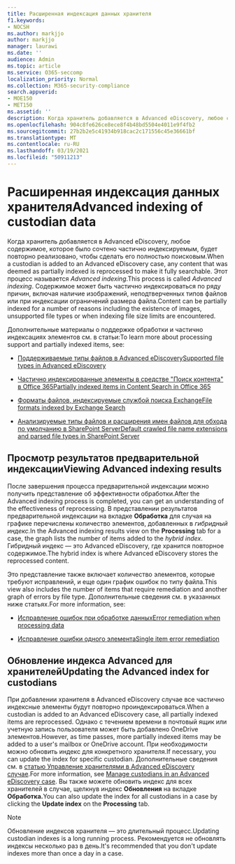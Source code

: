 ```yaml
---
title: Расширенная индексация данных хранителя
f1.keywords:
- NOCSH
ms.author: markjjo
author: markjjo
manager: laurawi
ms.date: ''
audience: Admin
ms.topic: article
ms.service: O365-seccomp
localization_priority: Normal
ms.collection: M365-security-compliance
search.appverid:
- MOE150
- MET150
ms.assetid: ''
description: Когда хранитель добавляется в Advanced eDiscovery, любое содержимое, которое было сочтено частично индексируемым, будет повторно реализовано, чтобы сделать его полностью поисковым.
ms.openlocfilehash: 904c8fe626ce8ece8f4b48bd5504e4011e9f4fb2
ms.sourcegitcommit: 27b2b2e5c41934b918cac2c171556c45e36661bf
ms.translationtype: MT
ms.contentlocale: ru-RU
ms.lasthandoff: 03/19/2021
ms.locfileid: "50911213"
---
```

# <a name="advanced-indexing-of-custodian-data"></a><span data-ttu-id="3f59d-103">Расширенная индексация данных хранителя</span><span class="sxs-lookup"><span data-stu-id="3f59d-103">Advanced indexing of custodian data</span></span>

<span data-ttu-id="3f59d-104">Когда хранитель добавляется в Advanced eDiscovery, любое содержимое, которое было сочтено частично индексируемым, будет повторно реализовано, чтобы сделать его полностью поисковым.</span><span class="sxs-lookup"><span data-stu-id="3f59d-104">When a custodian is added to an Advanced eDiscovery case, any content that was deemed as partially indexed is reprocessed to make it fully searchable.</span></span>  <span data-ttu-id="3f59d-105">Этот процесс называется *Advanced indexing*.</span><span class="sxs-lookup"><span data-stu-id="3f59d-105">This process is called *Advanced indexing*.</span></span> <span data-ttu-id="3f59d-106">Содержимое может быть частично индексироваться по ряду причин, включая наличие изображений, неподтверченных типов файлов или при индексации ограничений размера файла.</span><span class="sxs-lookup"><span data-stu-id="3f59d-106">Content can be partially indexed for a number of reasons including the existence of images, unsupported file types or when indexing file size limits are encountered.</span></span>

<span data-ttu-id="3f59d-107">Дополнительные материалы о поддержке обработки и частично индексациях элементов см. в статьи:</span><span class="sxs-lookup"><span data-stu-id="3f59d-107">To learn more about processing support and partially indexed items, see:</span></span>

- [<span data-ttu-id="3f59d-108">Поддерживаемые типы файлов в Advanced eDiscovery</span><span class="sxs-lookup"><span data-stu-id="3f59d-108">Supported file types in Advanced eDiscovery</span></span>](supported-filetypes-ediscovery20.md)

- [<span data-ttu-id="3f59d-109">Частично индексированные элементы в средстве "Поиск контента" в Office 365</span><span class="sxs-lookup"><span data-stu-id="3f59d-109">Partially indexed items in Content Search in Office 365</span></span>](partially-indexed-items-in-content-search.md)

- [<span data-ttu-id="3f59d-110">Форматы файлов, индексируемые службой поиска Exchange</span><span class="sxs-lookup"><span data-stu-id="3f59d-110">File formats indexed by Exchange Search</span></span>](/exchange/file-formats-indexed-by-exchange-search-exchange-2013-help)

- [<span data-ttu-id="3f59d-111">Анализируемые типы файлов и расширения имен файлов для обхода по умолчанию в SharePoint Server</span><span class="sxs-lookup"><span data-stu-id="3f59d-111">Default crawled file name extensions and parsed file types in SharePoint Server</span></span>](/SharePoint/technical-reference/default-crawled-file-name-extensions-and-parsed-file-types)

## <a name="viewing-advanced-indexing-results"></a><span data-ttu-id="3f59d-112">Просмотр результатов предварительной индексации</span><span class="sxs-lookup"><span data-stu-id="3f59d-112">Viewing Advanced indexing results</span></span>

<span data-ttu-id="3f59d-113">После завершения процесса предварительной индексации можно получить представление об эффективности обработки.</span><span class="sxs-lookup"><span data-stu-id="3f59d-113">After the Advanced indexing process is completed, you can get an understanding of the effectiveness of reprocessing.</span></span>  <span data-ttu-id="3f59d-114">В представлении результатов предварительной индексации на вкладке **Обработка** для случая на графике перечислены количество элементов, добавленных в *гибридный индекс.*</span><span class="sxs-lookup"><span data-stu-id="3f59d-114">In the Advanced indexing results view on the **Processing** tab for a case, the graph lists the number of items added to the *hybrid index*.</span></span>  <span data-ttu-id="3f59d-115">Гибридный индекс — это Advanced eDiscovery, где хранится повторное содержимое.</span><span class="sxs-lookup"><span data-stu-id="3f59d-115">The hybrid index is where Advanced eDiscovery stores the reprocessed content.</span></span>

<span data-ttu-id="3f59d-116">Это представление также включает количество элементов, которые требуют исправлений, и еще один график ошибок по типу файла.</span><span class="sxs-lookup"><span data-stu-id="3f59d-116">This view  also includes the number of items that require remediation and another graph of errors by file type.</span></span> <span data-ttu-id="3f59d-117">Дополнительные сведения см. в указанных ниже статьях.</span><span class="sxs-lookup"><span data-stu-id="3f59d-117">For more information, see:</span></span>

- [<span data-ttu-id="3f59d-118">Исправление ошибок при обработке данных</span><span class="sxs-lookup"><span data-stu-id="3f59d-118">Error remediation when processing data</span></span>](error-remediation-when-processing-data-in-advanced-ediscovery.md)

- [<span data-ttu-id="3f59d-119">Исправление ошибки одного элемента</span><span class="sxs-lookup"><span data-stu-id="3f59d-119">Single item error remediation</span></span>](single-item-error-remediation.md)

## <a name="updating-the-advanced-index-for-custodians"></a><span data-ttu-id="3f59d-120">Обновление индекса Advanced для хранителей</span><span class="sxs-lookup"><span data-stu-id="3f59d-120">Updating the Advanced index for custodians</span></span>

<span data-ttu-id="3f59d-121">При добавлении хранителя в Advanced eDiscovery случае все частично индексные элементы будут повторно проиндексироваться.</span><span class="sxs-lookup"><span data-stu-id="3f59d-121">When a custodian is added to an Advanced eDiscovery case, all partially indexed items are reprocessed.</span></span> <span data-ttu-id="3f59d-122">Однако с течением времени в почтовый ящик или учетную запись пользователя может быть добавлено OneDrive элементов.</span><span class="sxs-lookup"><span data-stu-id="3f59d-122">However, as time passes, more partially indexed items may be added to a user's mailbox or OneDrive account.</span></span>  <span data-ttu-id="3f59d-123">При необходимости можно обновить индекс для конкретного хранителя.</span><span class="sxs-lookup"><span data-stu-id="3f59d-123">If necessary, you can update the index for specific custodian.</span></span> <span data-ttu-id="3f59d-124">Дополнительные сведения см. в [статью Управление хранителями в Advanced eDiscovery случае](manage-new-custodians.md#re-index-custodian-data).</span><span class="sxs-lookup"><span data-stu-id="3f59d-124">For more information, see [Manage custodians in an Advanced eDiscovery case](manage-new-custodians.md#re-index-custodian-data).</span></span> <span data-ttu-id="3f59d-125">Вы также можете обновить индекс для всех хранителей в случае, щелкнув индекс **Обновления** на вкладке **Обработка.**</span><span class="sxs-lookup"><span data-stu-id="3f59d-125">You can also update the index for all custodians in a case by clicking the **Update index** on the **Processing** tab.</span></span>

> [!NOTE]
> <span data-ttu-id="3f59d-126">Обновление индексов хранителя — это длительный процесс.</span><span class="sxs-lookup"><span data-stu-id="3f59d-126">Updating custodian indexes is a long running process.</span></span> <span data-ttu-id="3f59d-127">Рекомендуется не обновлять индексы несколько раз в день.</span><span class="sxs-lookup"><span data-stu-id="3f59d-127">It's recommended that you don't update indexes more than once a day in a case.</span></span>